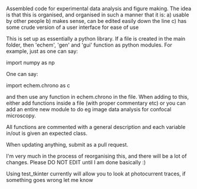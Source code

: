 Assembled code for experimental data analysis and figure making. The idea is that this is organised, and organised in such a manner that it is: a) usable by other people b) makes sense, can be edited easily down the line c) has some crude version of a user interface for ease of use

This is set up as essentially a python library. If a file is created in the main folder, then 'echem', 'gen' and 'gui' function as python modules. For example, just as one can say:

import numpy as np

One can say:

import echem.chrono as c

and then use any function in echem.chrono in the file. When adding to this, either add functions inside a file (with proper commentary etc) or you can add an entire new module to do eg image data analysis for confocal microscopy.

All functions are commented with a general description and each variable in/out is given an expected class.

When updating anything, submit as a pull request.

I'm very much in the process of reorganising this, and there will be a lot of changes. Please DO NOT EDIT until I am done basically :)

Using test_tkinter currently will allow you to look at photocurrent traces, if something goes wrong let me know
